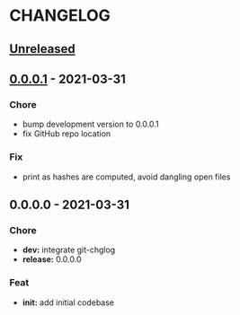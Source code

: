 # CHANGELOG

<a name="unreleased"></a>
## [Unreleased]


<a name="0.0.0.1"></a>
## [0.0.0.1] - 2021-03-31
### Chore
- bump development version to 0.0.0.1
- fix GitHub repo location

### Fix
- print as hashes are computed, avoid dangling open files


<a name="0.0.0.0"></a>
## 0.0.0.0 - 2021-03-31
### Chore
- **dev:** integrate git-chglog
- **release:** 0.0.0.0

### Feat
- **init:** add initial codebase


[Unreleased]: https://github.com/telostat/comprex/compare/0.0.0.1...HEAD
[0.0.0.1]: https://github.com/telostat/comprex/compare/0.0.0.0...0.0.0.1
